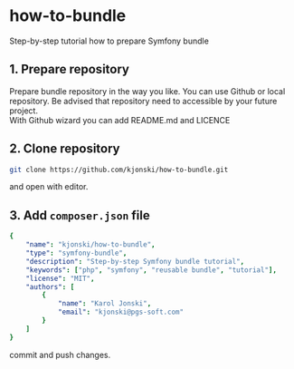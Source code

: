 # how-to-bundle
Step-by-step tutorial how to prepare Symfony bundle

## 1. Prepare repository
Prepare bundle repository in the way you like. You can use Github or local repository.
Be advised that repository need to accessible by your future project.   
With Github wizard you can add README.md and LICENCE

## 2. Clone repository
```bash
git clone https://github.com/kjonski/how-to-bundle.git
```
and open with editor.

## 3. Add `composer.json` file
```yaml
{
    "name": "kjonski/how-to-bundle",
    "type": "symfony-bundle",
    "description": "Step-by-step Symfony bundle tutorial",
    "keywords": ["php", "symfony", "reusable bundle", "tutorial"],
    "license": "MIT",
    "authors": [
        {
            "name": "Karol Jonski",
            "email": "kjonski@pgs-soft.com"
        }
    ]
}
```
commit and push changes.
